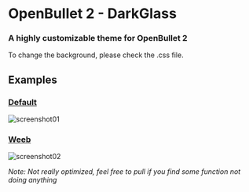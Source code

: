 # OpenBullet 2 - DarkGlass
### A highly customizable theme for OpenBullet 2

To change the background, please check the .css file.

## Examples

### [Default](https://i.imgur.com/UoJzcni.png)

![screenshot01](https://i.imgur.com/NqOQZYT.png)

### [Weeb](https://i.imgur.com/HkbSL6C.png)

![screenshot02](https://i.imgur.com/bFqcFeb.png)

*Note: Not really optimized, feel free to pull if you find some function not doing anything*
